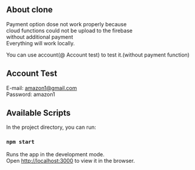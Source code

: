## About clone

Payment option dose not work properly because \
cloud functions could not be upload to the firebase\
without additional payment\
Everything will work locally.

You can use account(@ Account test) to test it.(without payment function)

## Account Test

E-mail: amazon1@gmail.com\
Password: amazon1

## Available Scripts

In the project directory, you can run:

### `npm start`

Runs the app in the development mode.\
Open [http://localhost:3000](http://localhost:3000) to view it in the browser.
